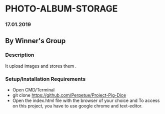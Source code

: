 # PHOTO-ALBUM-STORAGE
### 17.01.2019
## By Winner's Group
### Description
It upload images and stores them .
### Setup/Installation Requirements
* Open CMD/Terminal
* git clone https://github.com/Perpetue/Project-Pig-Dice
* Open the index.html file with the browser of your choice
 and To access on this project, you have to use google chrome and text-editor.
